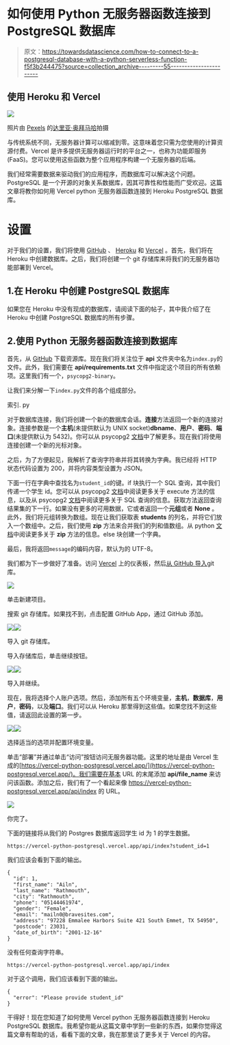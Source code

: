 # 如何使用 Python 无服务器函数连接到 PostgreSQL 数据库

> 原文：<https://towardsdatascience.com/how-to-connect-to-a-postgresql-database-with-a-python-serverless-function-f5f3b244475?source=collection_archive---------55----------------------->

## 使用 Heroku 和 Vercel

![](img/a9e881f16f7d65572af7b68f22e058c4.png)

照片由 [Pexels](https://www.pexels.com/photo/black-coffee-book-caffeine-close-up-1684149/?utm_content=attributionCopyText&utm_medium=referral&utm_source=pexels) 的[达里亚·奥拜马哈](https://www.pexels.com/@dariaobymaha?utm_content=attributionCopyText&utm_medium=referral&utm_source=pexels)拍摄

与传统系统不同，无服务器计算可以缩减到零。这意味着您只需为您使用的计算资源付费。Vercel 是许多提供无服务器运行时的平台之一，也称为功能即服务(FaaS)。您可以使用这些函数为整个应用程序构建一个无服务器的后端。

我们经常需要数据来驱动我们的应用程序，而数据库可以解决这个问题。PostgreSQL 是一个开源的对象关系数据库，因其可靠性和性能而广受欢迎。这篇文章将教你如何用 Vercel python 无服务器函数连接到 Heroku PostgreSQL 数据库。

# 设置

对于我们的设置，我们将使用 [GitHub](https://github.com/) 、 [Heroku](https://www.heroku.com/home) 和 [Vercel](https://vercel.com/) 。首先，我们将在 Heroku 中创建数据库。之后，我们将创建一个 git 存储库来将我们的无服务器功能部署到 Vercel。

## 1.在 Heroku 中创建 PostgreSQL 数据库

如果您在 Heroku 中没有现成的数据库，请阅读下面的帖子，其中我介绍了在 Heroku 中创建 PostgreSQL 数据库的所有步骤。

</how-to-connect-to-a-heroku-postgres-database-with-pgadmin4-using-docker-6ac1e423ae66>  

## 2.使用 Python 无服务器函数连接到数据库

首先，从 [GitHub](https://github.com/lifeparticle/vercel-python-postgresql) 下载资源库。现在我们将关注位于 **api** 文件夹中名为`index.py`的文件。此外，我们需要在 **api/requirements.txt** 文件中指定这个项目的所有依赖项。这里我们有一个，`psycopg2-binary`。

让我们来分解一下`index.py`文件的各个组成部分。

索引. py

对于数据库连接，我们将创建一个新的数据库会话。**连接**方法返回一个新的连接对象。连接参数是一个**主机**(未提供默认为 UNIX socket)**dbname**、**用户**、**密码**、**端口**(未提供默认为 5432)。你可以从 psycopg2 [文档](https://www.psycopg.org/docs/module.html#psycopg2.connect)中了解更多。现在我们将使用连接创建一个新的光标对象。

之后，为了方便起见，我解析了查询字符串并将其转换为字典。我已经将 HTTP 状态代码设置为 200，并将内容类型设置为 JSON。

下面一行在字典中查找名为`student_id`的键。if 块执行一个 SQL 查询，其中我们传递一个学生 id。您可以从 psycopg2 [文档](https://www.psycopg.org/docs/cursor.html#cursor.execute)中阅读更多关于 execute 方法的信息，以及从 psycopg2 [文档](https://www.psycopg.org/docs/usage.html#passing-parameters-to-sql-queries)中阅读更多关于 SQL 查询的信息。获取方法返回查询结果集的下一行。如果没有更多的可用数据，它或者返回一个**元组**或者 **None** 。此外，我们将元组转换为数组。现在让我们获取表 **students** 的列名，并将它们放入一个数组中。之后，我们使用 **zip** 方法来合并我们的列和值数组。从 python [文档](https://docs.python.org/3.3/library/functions.html#zip)中阅读更多关于 **zip** 方法的信息。else 块创建一个字典。

最后，我将返回`message`的编码内容，默认为的 UTF-8。

我们都为下一步做好了准备。访问 [Vercel](https://vercel.com/dashboard) 上的仪表板，然后[从 GitHub 导入](https://vercel.com/import)git 库。

![](img/199713d8fca05b1c88da1a4b20fcf4b7.png)

单击新建项目。

搜索 git 存储库。如果找不到，点击配置 GitHub App，通过 GitHub 添加。

![](img/2e1f3e0d2bb9983df20e55633973ce23.png)![](img/b6a3ddb696babd7c928f81dbac371735.png)

导入 git 存储库。

导入存储库后，单击继续按钮。

![](img/45f7d841b9216c52cfd3fcd047aca9a2.png)![](img/203586c2112407f5d514adeb349b65e1.png)

导入并继续。

现在，我将选择个人账户选项。然后，添加所有五个环境变量，**主机**，**数据库**，**用户**，**密码**，以及**端口**。我们可以从 Heroku 那里得到这些值。如果您找不到这些值，请返回此设置的第一步。

![](img/8ef1db0766498d496dc46858f045191b.png)![](img/440bd336e906f52a60314809dfa30499.png)

选择适当的选项并配置环境变量。

单击“部署”并通过单击“访问”按钮访问无服务器功能。这里的地址是由 Vercel 生成的[https://vercel-python-postgresql.vercel.app/](https://vercel-python-postgresql.vercel.app/)。我们需要在基本 URL 的末尾添加 **api/file_name** 来访问该函数。添加之后，我们有了一个看起来像 https://vercel-python-postgresql.vercel.app/api/index 的 URL。

![](img/4f6ad2ea0d21c562df35f052b93a77c0.png)

你完了。

下面的链接将从我们的 Postgres 数据库返回学生 id 为 1 的学生数据。

```
https://vercel-python-postgresql.vercel.app/api/index?student_id=1
```

我们应该会看到下面的输出。

```
{
  "id": 1,
  "first_name": "Ailn",
  "last_name": "Rathmouth",
  "city": "Rathmouth",
  "phone": "05144461974",
  "gender": "Female",
  "email": "mailn0@bravesites.com",
  "address": "97228 Emmalee Harbors Suite 421 South Emmet, TX 54950",
  "postcode": 23031,
  "date_of_birth": "2001-12-16"
}
```

没有任何查询字符串。

```
https://vercel-python-postgresql.vercel.app/api/index
```

对于这个调用，我们应该看到下面的输出。

```
{
  "error": "Please provide student_id"
}
```

干得好！现在您知道了如何使用 Vercel python 无服务器函数连接到 Heroku PostgreSQL 数据库。我希望你能从这篇文章中学到一些新的东西，如果你觉得这篇文章有帮助的话，看看下面的文章，我在那里谈了更多关于 Vercel 的内容。

</how-to-deploy-a-python-serverless-function-to-vercel-f43c8ca393a0>  </how-to-deploy-a-ruby-serverless-function-to-vercel-da8c3581f7c2> 
